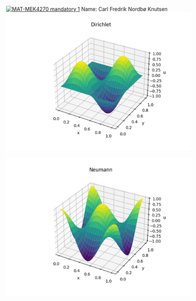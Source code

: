 [![MAT-MEK4270 mandatory 1](https://github.com/carlfre/mandatory1/actions/workflows/main.yml/badge.svg)](https://github.com/carlfre/mandatory1/actions/workflows/main.yml)
Name: Carl Fredrik Nordbø Knutsen
![](wave_eq_animation_Dirichlet.gif)

![](wave_eq_animation_Neumann.gif)

